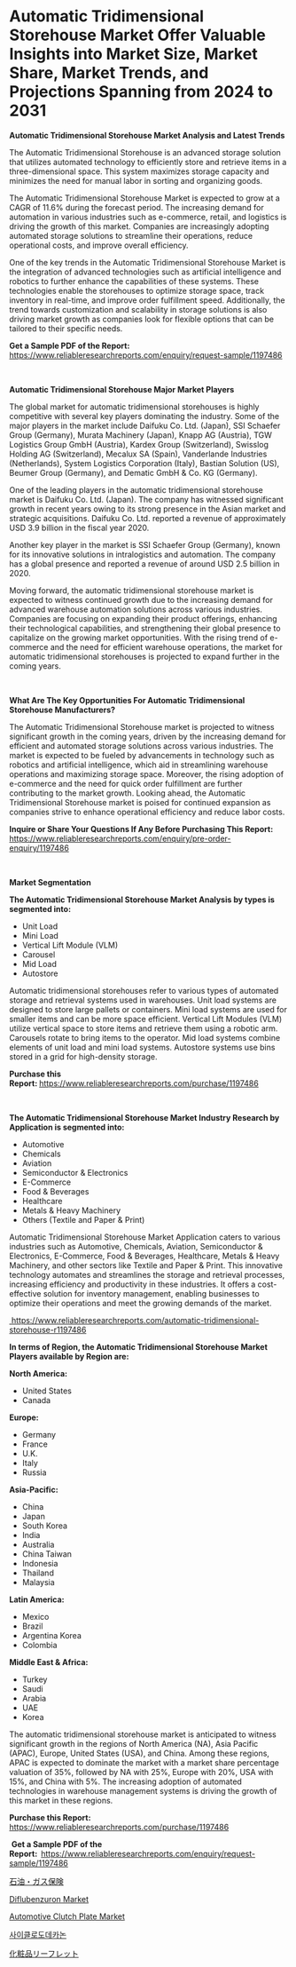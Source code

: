 <p><h1>Automatic Tridimensional Storehouse Market Offer Valuable Insights into Market Size, Market Share, Market Trends, and Projections Spanning from 2024 to 2031</h1></p><p><strong>Automatic Tridimensional Storehouse Market Analysis and Latest Trends</strong></p>
<p><p>The Automatic Tridimensional Storehouse is an advanced storage solution that utilizes automated technology to efficiently store and retrieve items in a three-dimensional space. This system maximizes storage capacity and minimizes the need for manual labor in sorting and organizing goods.</p><p>The Automatic Tridimensional Storehouse Market is expected to grow at a CAGR of 11.6% during the forecast period. The increasing demand for automation in various industries such as e-commerce, retail, and logistics is driving the growth of this market. Companies are increasingly adopting automated storage solutions to streamline their operations, reduce operational costs, and improve overall efficiency.</p><p>One of the key trends in the Automatic Tridimensional Storehouse Market is the integration of advanced technologies such as artificial intelligence and robotics to further enhance the capabilities of these systems. These technologies enable the storehouses to optimize storage space, track inventory in real-time, and improve order fulfillment speed. Additionally, the trend towards customization and scalability in storage solutions is also driving market growth as companies look for flexible options that can be tailored to their specific needs.</p></p>
<p><strong>Get a Sample PDF of the Report:&nbsp;</strong> <a href="https://www.reliableresearchreports.com/enquiry/request-sample/1197486">https://www.reliableresearchreports.com/enquiry/request-sample/1197486</a></p>
<p>&nbsp;</p>
<p><strong>Automatic Tridimensional Storehouse Major Market Players</strong></p>
<p><p>The global market for automatic tridimensional storehouses is highly competitive with several key players dominating the industry. Some of the major players in the market include Daifuku Co. Ltd. (Japan), SSI Schaefer Group (Germany), Murata Machinery (Japan), Knapp AG (Austria), TGW Logistics Group GmbH (Austria), Kardex Group (Switzerland), Swisslog Holding AG (Switzerland), Mecalux SA (Spain), Vanderlande Industries (Netherlands), System Logistics Corporation (Italy), Bastian Solution (US), Beumer Group (Germany), and Dematic GmbH & Co. KG (Germany).</p><p>One of the leading players in the automatic tridimensional storehouse market is Daifuku Co. Ltd. (Japan). The company has witnessed significant growth in recent years owing to its strong presence in the Asian market and strategic acquisitions. Daifuku Co. Ltd. reported a revenue of approximately USD 3.9 billion in the fiscal year 2020.</p><p>Another key player in the market is SSI Schaefer Group (Germany), known for its innovative solutions in intralogistics and automation. The company has a global presence and reported a revenue of around USD 2.5 billion in 2020.</p><p>Moving forward, the automatic tridimensional storehouse market is expected to witness continued growth due to the increasing demand for advanced warehouse automation solutions across various industries. Companies are focusing on expanding their product offerings, enhancing their technological capabilities, and strengthening their global presence to capitalize on the growing market opportunities. With the rising trend of e-commerce and the need for efficient warehouse operations, the market for automatic tridimensional storehouses is projected to expand further in the coming years.</p></p>
<p>&nbsp;</p>
<p><strong>What Are The Key Opportunities For Automatic Tridimensional Storehouse Manufacturers?</strong></p>
<p><p>The Automatic Tridimensional Storehouse market is projected to witness significant growth in the coming years, driven by the increasing demand for efficient and automated storage solutions across various industries. The market is expected to be fueled by advancements in technology such as robotics and artificial intelligence, which aid in streamlining warehouse operations and maximizing storage space. Moreover, the rising adoption of e-commerce and the need for quick order fulfillment are further contributing to the market growth. Looking ahead, the Automatic Tridimensional Storehouse market is poised for continued expansion as companies strive to enhance operational efficiency and reduce labor costs.</p></p>
<p><strong>Inquire or Share Your Questions If Any Before Purchasing This Report:</strong> <a href="https://www.reliableresearchreports.com/enquiry/pre-order-enquiry/1197486">https://www.reliableresearchreports.com/enquiry/pre-order-enquiry/1197486</a></p>
<p>&nbsp;</p>
<p><strong>Market Segmentation</strong></p>
<p><strong>The Automatic Tridimensional Storehouse Market Analysis by types is segmented into:</strong></p>
<p><ul><li>Unit Load</li><li>Mini Load</li><li>Vertical Lift Module (VLM)</li><li>Carousel</li><li>Mid Load</li><li>Autostore</li></ul></p>
<p><p>Automatic tridimensional storehouses refer to various types of automated storage and retrieval systems used in warehouses. Unit load systems are designed to store large pallets or containers. Mini load systems are used for smaller items and can be more space efficient. Vertical Lift Modules (VLM) utilize vertical space to store items and retrieve them using a robotic arm. Carousels rotate to bring items to the operator. Mid load systems combine elements of unit load and mini load systems. Autostore systems use bins stored in a grid for high-density storage.</p></p>
<p><strong>Purchase this Report:&nbsp;</strong><a href="https://www.reliableresearchreports.com/purchase/1197486">https://www.reliableresearchreports.com/purchase/1197486</a></p>
<p>&nbsp;</p>
<p><strong>The Automatic Tridimensional Storehouse Market Industry Research by Application is segmented into:</strong></p>
<p><ul><li>Automotive</li><li>Chemicals</li><li>Aviation</li><li>Semiconductor & Electronics</li><li>E-Commerce</li><li>Food & Beverages</li><li>Healthcare</li><li>Metals & Heavy Machinery</li><li>Others (Textile and Paper & Print)</li></ul></p>
<p><p>Automatic Tridimensional Storehouse Market Application caters to various industries such as Automotive, Chemicals, Aviation, Semiconductor & Electronics, E-Commerce, Food & Beverages, Healthcare, Metals & Heavy Machinery, and other sectors like Textile and Paper & Print. This innovative technology automates and streamlines the storage and retrieval processes, increasing efficiency and productivity in these industries. It offers a cost-effective solution for inventory management, enabling businesses to optimize their operations and meet the growing demands of the market.</p></p>
<p><a href="https://www.reliableresearchreports.com/automatic-tridimensional-storehouse-r1197486">&nbsp;https://www.reliableresearchreports.com/automatic-tridimensional-storehouse-r1197486</a></p>
<p><strong>In terms of Region, the Automatic Tridimensional Storehouse Market Players available by Region are:</strong></p>
<p>
    <p> <strong> North America: </strong>
        <ul>
            <li>United States</li>
            <li>Canada</li>
        </ul>
        </p> 
    <p> <strong> Europe: </strong>
        <ul>
            <li>Germany</li>
            <li>France</li>
            <li>U.K.</li>
            <li>Italy</li>
            <li>Russia</li>
        </ul>
        </p> 
    <p> <strong> Asia-Pacific: </strong>
        <ul>
            <li>China</li>
            <li>Japan</li>
            <li>South Korea</li>
            <li>India</li>
            <li>Australia</li>
            <li>China Taiwan</li>
            <li>Indonesia</li>
            <li>Thailand</li>
            <li>Malaysia</li>
        </ul>
        </p> 
    <p> <strong> Latin America: </strong>
        <ul>
            <li>Mexico</li>
            <li>Brazil</li>
            <li>Argentina Korea</li>
            <li>Colombia</li>
        </ul>
        </p> 
    <p> <strong> Middle East & Africa: </strong>
        <ul>
            <li>Turkey</li>
            <li>Saudi</li>
            <li>Arabia</li>
            <li>UAE</li>
            <li>Korea</li>
        </ul>
    </p>
    </p>
<p><p>The automatic tridimensional storehouse market is anticipated to witness significant growth in the regions of North America (NA), Asia Pacific (APAC), Europe, United States (USA), and China. Among these regions, APAC is expected to dominate the market with a market share percentage valuation of 35%, followed by NA with 25%, Europe with 20%, USA with 15%, and China with 5%. The increasing adoption of automated technologies in warehouse management systems is driving the growth of this market in these regions.</p></p>
<p><strong>Purchase this Report: </strong><a href="https://www.reliableresearchreports.com/purchase/1197486">https://www.reliableresearchreports.com/purchase/1197486</a></p>
<p>&nbsp;<strong>Get a Sample PDF of the Report:&nbsp;&nbsp;</strong><a href="https://www.reliableresearchreports.com/enquiry/request-sample/1197486">https://www.reliableresearchreports.com/enquiry/request-sample/1197486</a></p>
<p><strong></strong></p>
<p><p><a href="https://github.com/nemesis2824/Market-Research-Report-List-1/blob/main/506702642333.md">石油・ガス保険</a></p><p><a href="https://issuu.com/reportprime-2/docs/diflubenzuron-market-size-2030.pptx">Diflubenzuron Market</a></p><p><a href="https://github.com/gamblestampleyjenny50m5sl6/Market-Research-Report-List-2/blob/main/automotive-clutch-plate-market.md">Automotive Clutch Plate Market</a></p><p><a href="https://github.com/shade463/Market-Research-Report-List-1/blob/main/600827938805.md">사이클로도데카논</a></p><p><a href="https://medium.com/@madelynhowe2023/%E5%8C%96%E7%B2%A7%E5%93%81%E3%81%AE%E3%83%91%E3%83%B3%E3%83%95%E3%83%AC%E3%83%83%E3%83%88%E5%B8%82%E5%A0%B4%E3%81%AF%E5%B8%82%E5%A0%B4%E3%82%B7%E3%82%A7%E3%82%A2-%E5%B8%82%E5%A0%B4%E5%8B%95%E5%90%91-%E5%B8%82%E5%A0%B4%E6%88%90%E9%95%B7%E3%81%AB%E9%96%A2%E3%81%99%E3%82%8B%E6%83%85%E5%A0%B1%E3%82%92%E6%8F%90%E4%BE%9B%E3%81%97%E3%81%BE%E3%81%99-ba43a346288a">化粧品リーフレット</a></p></p>
